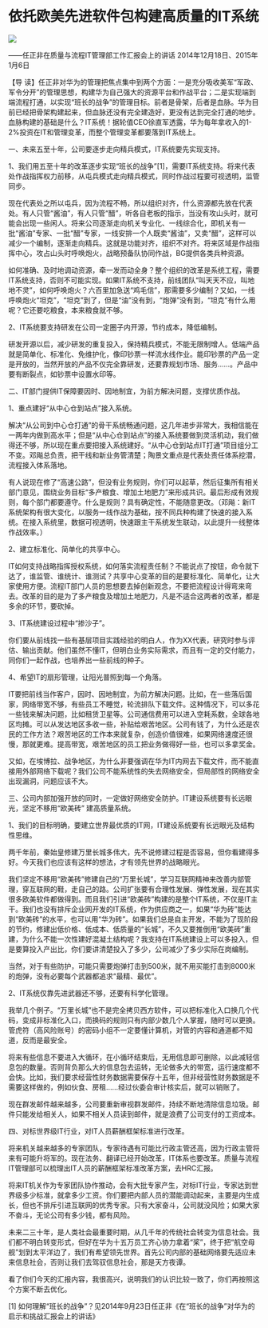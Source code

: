 # 依托欧美先进软件包构建高质量的IT系统
<img class="pv" src="https://api.visitor.plantree.me/visitor-badge/pv?namespace=plantree.me&key=renzhengfei-speeches/./docs/speeches/2014/12/依托欧美先进软件包构建高质量的IT系统.md">


——任正非在质量与流程IT管理部工作汇报会上的讲话
2014年12月18日、2015年1月6日



【导  读】任正非对华为的管理把焦点集中到两个方面：一是充分吸收美军“军政、军令分开”的管理思想，构建华为自己强大的资源平台和作战平台；二是实现端到端流程打通，以实现“班长的战争”的管理目标。前者是骨架，后者是血脉。华为目前已经把骨架构建起来，但血脉还没有完全建造好，更没有达到完全打通的地步。血脉构建的基础是什么？IT系统！据轮值CEO徐直军透露，华为每年拿收入的1-2%投资在IT和管理变革，而整个管理变革都要落到IT系统上。



一、未来五至十年，公司要逐步走向精兵模式，IT系统要先实现支持。

1、我们用五至十年的改革逐步实现“班长的战争”[1]，需要IT系统支持。将来代表处作战指挥权力前移，从屯兵模式走向精兵模式，同时作战过程要可视透明，监管同步。

现在代表处之所以屯兵，因为流程不畅，所以组织对齐，什么资源都先放在代表处。有人只管“酱油”，有人只管“醋”，听各自老板的指示，当没有攻山头时，就可能会出现一些闲人。将来公司逐渐走向机关专业化、一线综合化，即机关有一批“酱油”专家、一批“醋”专家，一线安排一个人既卖“酱油”，又卖“醋”，这样可以减少一个编制，逐渐走向精兵。这就是功能对齐，组织不对齐。将来区域是作战指挥中心，攻占山头时呼唤炮火，战略预备队协同作战，BG提供各类兵种资源。

如何准确、及时地调动资源，牵一发而动全身？整个组织的改革是系统工程，需要IT系统支持，否则不可能实现。如果IT系统不支持，前线团队“叫天天不应，叫地地不灵”，如何呼唤炮火？六百里加急送“鸡毛信”，那需要多少编制？又如，一线呼唤炮火“坦克”，“坦克”到了，但是“油”没有到，“炮弹”没有到，“坦克”有什么用呢？它还要吃粮食，本来粮食就不够。

2、IT系统要支持研发在公司一定圈子内开源，节约成本，降低编制。

研发开源以后，减少研发的重复投入，保持精兵模式，不能无限制增人。低端产品就是简单化、标准化、免维护化，像印钞票一样流水线作业。能印钞票的产品一定是开放的，当然开放的产品不仅完全靠研发，还要靠规划市场、服务……。产品中要有断裂点，如钞票中设置水印等。

二、IT部门提供IT保障要因时、因地制宜，为前方解决问题，支撑优质作战。

1、重点建好“从中心仓到站点”接入系统。

解决“从公司到中心仓打通”的骨干系统畅通问题，这几年进步非常大，我相信能在一两年内做到高水平；但是“从中心仓到站点”的接入系统要做到灵活机动，我们做得还不够，所以现在重点要把接入系统建好。“从中心仓到站点IT打通”项目组分工不变。邓飚总负责，把干线和新业务管清楚；陶景文重点是代表处责任体系挖潜，流程接入体系落地。

有人说现在修了“高速公路”，但没有业务规则，你们可以起草，然后征集所有相关部门意见，围绕业务目标“多产粮食、增加土地肥力”来形成共识。最后形成有效规则，每个部门都要遵守。什么是规则？具有确定性，不能随意更改。（邓飚：新IT系统架构有很大变化，以服务一线作战为基础，按不同兵种构建了快速的接入系统。在接入系统里，数据可视透明，快速跟主干系统发生联动，以此提升一线整体作战效率。）

2、建立标准化、简单化的共享中心。

IT如何支持战略指挥授权系统，如何落实流程责任制？不能说点了按钮，命令就下达了，谁监管、谁统计、谁测试？共享中心变革的目的是要标准化、简单化，让大家使用方便。流程IT部门人员的思想要去掉创新观念，不要把流程设计得弯来弯去。改革的目的是为了多产粮食及增加土地肥力，凡是不适合这两者的改革，都是多余的环节，要砍掉。

3、IT系统建设过程中“掺沙子”。

你们要从前线找一些有基层项目实践经验的明白人，作为XX代表，研究时参与评估、输出贡献。他们虽然不懂IT，但明白业务实际需求，而且有一定的交付能力，同你们一起作战，也培养出一些前线的种子。

4、希望IT的扇形管理，让阳光普照到每一个角落。

IT要把前线当作客户，因时、因地制宜，为前方解决问题。比如，在一些落后国家，网络带宽不够，有些员工不睡觉，轮流排队下载文件。这种情况下，可以多花一些钱来解决问题，比如租赁卫星等。公司通信费用可以进入空耗系数，全球各地区均摊。可以从发达地区多收一些，补贴给艰苦地区。公司有钱了，为什么还是农民的工作方法？艰苦地区的工作本来就复杂，创造价值很难，如果网络速度还很慢，那就更难。提高带宽，艰苦地区的员工把业务做得好一些，也可以多拿奖金。

又如，在埃博拉、战争地区，为什么非要强调在华为IT内网去下载文件，而不能直接用外部网络下载呢？我们公司不能系统性的失去网络安全，但局部性的网络安全出现漏洞，问题应该不大。

三、公司内部加强开放的同时，一定做好网络安全防护。IT建设系统要有长远眼光，坚定不移用“欧美砖” 建高质量系统。

1、我们的目标明确，要建立世界最优质的IT网，IT建设系统要有长远眼光及结构性思维。

两千年前，秦始皇修建万里长城多伟大，先不说修建过程是否容易，但你看建得多好。今天我们也应该有这样的想法，才有领先世界的战略眼光。

我们坚定不移用“欧美砖”修建自己的“万里长城”，学习互联网精神来改善内部管理，穿互联网的鞋，走自己的路。公司扩张要有合理性发展、弹性发展，现在其实很多欧美软件都做得到。而且我们引进“欧美砖”构建的是整个IT系统，不仅是IT主干。我们也没有排斥企业网开发的IT系统，作为供应商之一，如果“华为砖”能达到“欧美砖”的水平，也可以用“华为砖”。如果我们总是自主开发，不能为了现阶段的节约，修建出低价格、低成本、低质量的“长城”，不久又要推倒用“欧美砖”重建，为什么不能一次性建好混凝土结构呢？我支持在IT系统建设上可以多投入，但是要算投入产出比，你们要讲清楚投入了多少，公司减少了多少实际在岗编制。

当然，对于有些防护，可能只需要炮弹打击到500米，就不用买能打击到8000米的炮弹，没有必要每个武器都追求“最精、最优”。

2、IT系统仅靠先进武器还不够，还要有科学化管理。

我举几个例子。“万里长城”也不是完全拷贝西方软件，可以把标准化入口换几个代码，变成非标准化入口，而换码的规则只有内部少数几个人掌握，随时可以更换。管虎符（高风险账号）的密码小组不一定要懂计算机，对管的内容和通道都不知道，反而是最安全。

将来有些信息不要进入大循环，在小循环结束后，无用信息即可删除，以此减轻信息包的数量。否则背负那么大的信息包去运转，无论做多大的带宽，运行速度都不会快。比如，我们要求经营性财务数据需要保存十五年，但非经营性财务数据是不需要这样做的，例如伙食、房租……经过伙委会审计核实后，就可以销账了。

现在群发邮件越来越多，公司要重新审视群发邮件，持续不断地清除信息垃圾。邮件只能发给相关人，如果不相关人员读到邮件，就是浪费了公司支付的工资成本。

四、对标世界级IT行业，对IT人员薪酬框架标准进行改革。

将来机关越来越多的专家团队，专家待遇有可能比行政主管还高，因为行政主管将来有可能升将军的。现在法务、翻译已经开始改革，IT体系也要改革。质量与流程IT管理部可以梳理出IT人员的薪酬框架标准改革方案，去HRC汇报。

将来IT机关作为专家团队协作推动，会有大批专家产生，对标IT行业，专家达到世界级多少标准，就拿多少工资。你们要把内部人员的潜能调动起来，主要是内生成长，但也不排斥引进互联网的优秀专家。只有大家奋斗，公司就没风险；如果大家不奋斗，无论公司有多少钱，都有风险。

未来二三十年，是人类社会最重要时期，从几千年的传统社会转变为信息社会。我们都不明白转变形式，但好在华为十五万员工齐心协力拿着“桨”，终于把“航空母舰”划到太平洋边了，我们有希望领先世界。首先公司内部的基础网络要先适应未来信息社会，否则让我们去驾驭信息社会，那是天方夜谭。

看了你们今天的汇报内容，我很高兴，说明我们的认识比较一致了，你们再按照这个方案不断去优化。



[1] 如何理解“班长的战争”？见2014年9月23日任正非《在“班长的战争”对华为的启示和挑战汇报会上的讲话》
